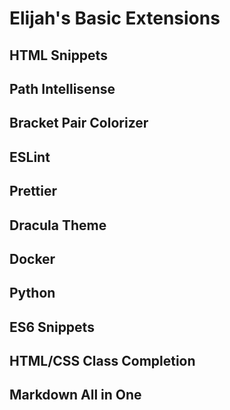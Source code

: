 # Elijah's Basic Extensions

## HTML Snippets
## Path Intellisense
## Bracket Pair Colorizer
## ESLint
## Prettier
## Dracula Theme
## Docker
## Python
## ES6 Snippets
## HTML/CSS Class Completion
## Markdown All in One